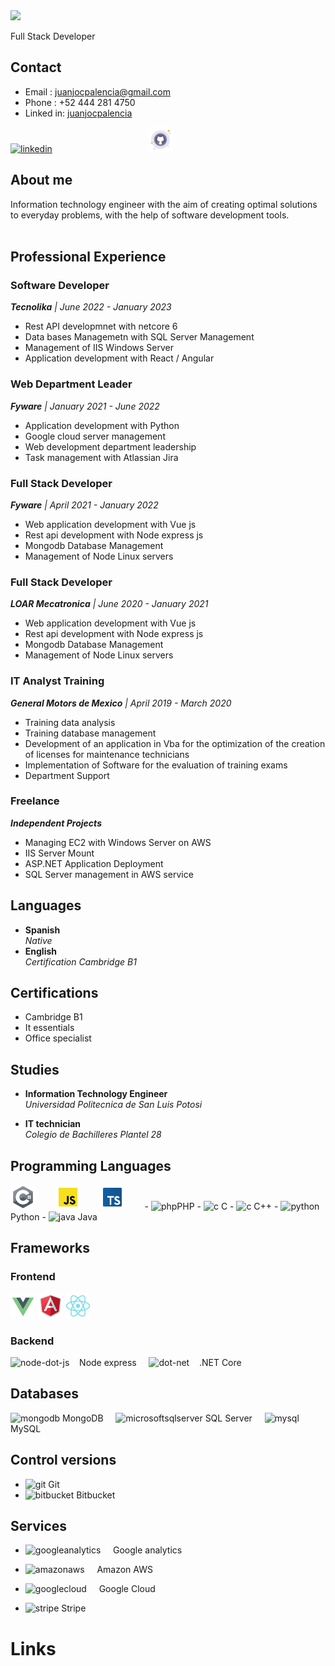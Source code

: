 <link rel="stylesheet" href="./styles.css">
<img src="./source/Juan José Cuevas Palencia.gif"/>
<p class="align-center" >Full Stack Developer </p> 

## Contact

- Email : juanjocpalencia@gmail.com
- Phone : +52 444 281 4750
- Linked in: [juanjocpalencia](http://linkedin.com/in/Juanjocpalencia)

[<img src='https://cdn.jsdelivr.net/npm/simple-icons@3.0.1/icons/linkedin.svg' alt='linkedin' height='40'>](http://linkedin.com/in/Juanjocpalencia) &nbsp;&nbsp;&nbsp;&nbsp;&nbsp;&nbsp;&nbsp;&nbsp;&nbsp;&nbsp;&nbsp;&nbsp;&nbsp;&nbsp;&nbsp;&nbsp;&nbsp;&nbsp;&nbsp;&nbsp;&nbsp;&nbsp;&nbsp;&nbsp;&nbsp;&nbsp;&nbsp;&nbsp;&nbsp;&nbsp;&nbsp;&nbsp;&nbsp;&nbsp;&nbsp;&nbsp;&nbsp;&nbsp;[<img src='source\img\icons8-github-200.svg' alt='github' height='40' class="social-logo">](https://github.com/juanjocpalencia) &nbsp;&nbsp;&nbsp;&nbsp;&nbsp;&nbsp;&nbsp;&nbsp;&nbsp;&nbsp;&nbsp;&nbsp;&nbsp;&nbsp;&nbsp;&nbsp;&nbsp;&nbsp;&nbsp;&nbsp;&nbsp;&nbsp;&nbsp;&nbsp;&nbsp;&nbsp;&nbsp;&nbsp;&nbsp;&nbsp;&nbsp;&nbsp;&nbsp;&nbsp;&nbsp;&nbsp;&nbsp;&nbsp;  



## About me 
Information technology engineer with the aim of creating optimal solutions to everyday problems, with the help of software development tools.
<br>
<br>




## Professional Experience


### <strong>Software Developer</strong> 
*<strong>Tecnolika</strong> | June 2022 - January 2023*
- Rest API developmnet with netcore 6 
- Data bases Managemetn with SQL Server Management
- Management of IIS Windows Server 
- Application development with React / Angular


### <strong>Web Department Leader</strong> 
*<strong>Fyware</strong> | January 2021 -  June 2022*
- Application development with Python
- Google cloud server management
- Web development department leadership
- Task management with Atlassian Jira



### <strong>Full Stack Developer</strong>
*<strong>Fyware</strong> | April 2021 -  January 2022*
- Web application development with Vue js
- Rest api development with Node express js
- Mongodb Database Management
- Management of Node Linux servers


### <strong>Full Stack Developer</strong>
*<strong>LOAR Mecatronica</strong> | June 2020 - January 2021*
- Web application development with Vue js
- Rest api development with Node express js
- Mongodb Database Management
- Management of Node Linux servers


### <strong>IT Analyst Training</strong>
*<strong>General Motors de Mexico</strong> | April 2019 - March 2020*
- Training data analysis
- Training database management
- Development of an application in Vba for the optimization of the creation of licenses for maintenance technicians
- Implementation of Software for the evaluation of training exams
- Department Support


### <strong>Freelance</strong>
*<strong>Independent Projects</strong>*
- Managing EC2 with Windows Server on AWS
- IIS Server Mount
- ASP.NET Application Deployment
- SQL Server management in AWS service


## Languages
- <strong> Spanish</strong> <br> *Native*
- <strong> English</strong> <br> *Certification Cambridge B1*

## Certifications
 

- Cambridge B1
- It essentials
- Office specialist

## Studies


- <strong> Information Technology Engineer</strong> <br> *Universidad Politecnica de San Luis Potosi*

- <strong> IT technician</strong> <br>*Colegio de Bachilleres Plantel 28*
## Programming Languages
<img src='./source/img/icons8-c-sharp-logo.svg' alt='csharp' height='40'>
&nbsp;&nbsp;&nbsp;&nbsp;&nbsp;&nbsp;
<img src='source\img\icons8-javascript.svg' alt='javascript' height='40'>
&nbsp;&nbsp;&nbsp;&nbsp;&nbsp;&nbsp;
<img src='source\img\icons8-typescript.svg' alt='typescript' height='40'>
&nbsp;&nbsp;&nbsp;&nbsp;&nbsp;&nbsp;
-  <img src='https://cdn.jsdelivr.net/npm/simple-icons@3.0.1/icons/php.svg' alt='php' height='40'>PHP
- <img src='https://cdn.jsdelivr.net/npm/simple-icons@3.0.1/icons/c.svg' alt='c' height='40'> C 
- <img src='https://cdn.jsdelivr.net/npm/simple-icons@3.0.1/icons/c.svg' alt='c' height='40'> C++
- <img src='https://cdn.jsdelivr.net/npm/simple-icons@3.0.1/icons/python.svg' alt='python' height='40'> Python
- <img src='https://cdn.jsdelivr.net/npm/simple-icons@3.0.1/icons/java.svg' alt='java' height='40'> Java

## Frameworks
### Frontend
[<img src='./source/img/icons8-vue-js.svg' alt='vue'  height='40'>]()
[<img src='./source/img/icons8-angularjs.svg' alt='angular' height='40'>]()
[<img src='./source/img/icons8-react-native.svg' alt='react' height='40'>]()

### Backend 
<img src='https://cdn.jsdelivr.net/npm/simple-icons@3.0.1/icons/node-dot-js.svg' alt='node-dot-js' height='40'>&nbsp;&nbsp;&nbsp; Node express &nbsp;&nbsp;&nbsp; <img src='https://cdn.jsdelivr.net/npm/simple-icons@3.0.1/icons/dot-net.svg' alt='dot-net' height='40'> &nbsp;&nbsp;&nbsp;.NET Core


## Databases
<img src='https://cdn.jsdelivr.net/npm/simple-icons@3.0.1/icons/mongodb.svg' alt='mongodb' height='40'>  MongoDB &nbsp;&nbsp;&nbsp;   <img src='https://cdn.jsdelivr.net/npm/simple-icons@3.0.1/icons/microsoftsqlserver.svg' alt='microsoftsqlserver' height='40'> SQL Server  &nbsp;&nbsp;&nbsp; <img src='https://cdn.jsdelivr.net/npm/simple-icons@3.0.1/icons/mysql.svg' alt='mysql' height='40'> MySQL


## Control versions
- <img src='https://cdn.jsdelivr.net/npm/simple-icons@3.0.1/icons/git.svg' alt='git' height='40'> Git
- <img src='https://cdn.jsdelivr.net/npm/simple-icons@3.0.1/icons/bitbucket.svg' alt='bitbucket' height='40'> Bitbucket

## Services
- <img src='https://cdn.jsdelivr.net/npm/simple-icons@3.0.1/icons/googleanalytics.svg' alt='googleanalytics' height='40'> &nbsp;&nbsp;&nbsp; Google analytics

- <img src='https://cdn.jsdelivr.net/npm/simple-icons@3.0.1/icons/amazonaws.svg' alt='amazonaws' height='40'> &nbsp;&nbsp;&nbsp; Amazon AWS
- <img src='https://cdn.jsdelivr.net/npm/simple-icons@3.0.1/icons/googlecloud.svg' alt='googlecloud' height='40'> &nbsp;&nbsp;&nbsp; Google Cloud
- <img src='https://cdn.jsdelivr.net/npm/simple-icons@3.0.1/icons/stripe.svg' alt='stripe' height='40'> Stripe

# Links